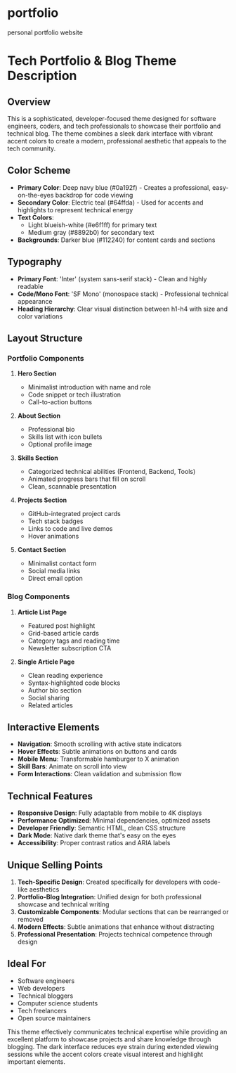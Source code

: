 # portfolio
personal portfolio website

# Tech Portfolio & Blog Theme Description

## Overview
This is a sophisticated, developer-focused theme designed for software engineers, coders, and tech professionals to showcase their portfolio and technical blog. The theme combines a sleek dark interface with vibrant accent colors to create a modern, professional aesthetic that appeals to the tech community.

## Color Scheme
- **Primary Color**: Deep navy blue (#0a192f) - Creates a professional, easy-on-the-eyes backdrop for code viewing
- **Secondary Color**: Electric teal (#64ffda) - Used for accents and highlights to represent technical energy
- **Text Colors**: 
  - Light blueish-white (#e6f1ff) for primary text
  - Medium gray (#8892b0) for secondary text
- **Backgrounds**: Darker blue (#112240) for content cards and sections

## Typography
- **Primary Font**: 'Inter' (system sans-serif stack) - Clean and highly readable
- **Code/Mono Font**: 'SF Mono' (monospace stack) - Professional technical appearance
- **Heading Hierarchy**: Clear visual distinction between h1-h4 with size and color variations

## Layout Structure

### Portfolio Components
1. **Hero Section**
   - Minimalist introduction with name and role
   - Code snippet or tech illustration
   - Call-to-action buttons

2. **About Section**
   - Professional bio
   - Skills list with icon bullets
   - Optional profile image

3. **Skills Section**
   - Categorized technical abilities (Frontend, Backend, Tools)
   - Animated progress bars that fill on scroll
   - Clean, scannable presentation

4. **Projects Section**
   - GitHub-integrated project cards
   - Tech stack badges
   - Links to code and live demos
   - Hover animations

5. **Contact Section**
   - Minimalist contact form
   - Social media links
   - Direct email option

### Blog Components
1. **Article List Page**
   - Featured post highlight
   - Grid-based article cards
   - Category tags and reading time
   - Newsletter subscription CTA

2. **Single Article Page**
   - Clean reading experience
   - Syntax-highlighted code blocks
   - Author bio section
   - Social sharing
   - Related articles

## Interactive Elements
- **Navigation**: Smooth scrolling with active state indicators
- **Hover Effects**: Subtle animations on buttons and cards
- **Mobile Menu**: Transformable hamburger to X animation
- **Skill Bars**: Animate on scroll into view
- **Form Interactions**: Clean validation and submission flow

## Technical Features
- **Responsive Design**: Fully adaptable from mobile to 4K displays
- **Performance Optimized**: Minimal dependencies, optimized assets
- **Developer Friendly**: Semantic HTML, clean CSS structure
- **Dark Mode**: Native dark theme that's easy on the eyes
- **Accessibility**: Proper contrast ratios and ARIA labels

## Unique Selling Points
1. **Tech-Specific Design**: Created specifically for developers with code-like aesthetics
2. **Portfolio-Blog Integration**: Unified design for both professional showcase and technical writing
3. **Customizable Components**: Modular sections that can be rearranged or removed
4. **Modern Effects**: Subtle animations that enhance without distracting
5. **Professional Presentation**: Projects technical competence through design

## Ideal For
- Software engineers
- Web developers
- Technical bloggers
- Computer science students
- Tech freelancers
- Open source maintainers

This theme effectively communicates technical expertise while providing an excellent platform to showcase projects and share knowledge through blogging. The dark interface reduces eye strain during extended viewing sessions while the accent colors create visual interest and highlight important elements.

